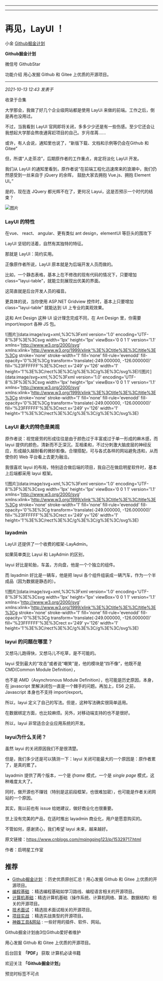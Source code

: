 ----------------------------------------
----------------------------------------
#  再见，LayUI ！

小金  [ Github掘金计划 ](javascript:void\(0\);)

**Github掘金计划** ![]()

微信号 GithubStar

功能介绍 用心发掘 Github 和 Gitee 上优质的开源项目。

____

_2021-10-13 12:43_ _发表于_

收录于合集

大学那会，我做了好几个企业级网站都是使用  LayUi 来做的前端。工作之后，倒是再也没用过。

  

不过，当我看到 LayUI 官网即将关闭，多多少少还是有一些伤感。至少它还会让我想起大学那会熬夜通宵赶项目的自己。岁月荏苒......

或许，有人会说，通知里也说了，“新版下载、文档和示例等仍会在Github 和 Gitee”

但，所谓“人走茶凉”，后期原作者的工作重点，肯定将淡化 LayUI 开发。

我们从 LayUI 的通知里看到，原作者说“在前端工程化迅速席来的浪潮中，我们仍然感受到一丝来自于 jQuery 的余晖， 鼓励大家去拥抱
Vue.js、拥抱 Element UI。”

是的，现在连 JQuery 都光辉不在了，更何况 Layui，这是否预示一个时代的结束？

![图片](https://mmbiz.qpic.cn/mmbiz_jpg/A3ibcic1Xe0iaS6g0ZFwVrRvzbCyIMR2Svz9ia1WxnsMjHKx53Y7NSFWNIsIwMoCCTN9G6Hc5PPSx4RKohPJ76bvvQ/640?wx_fmt=jpeg&wxfrom=5&wx_lazy=1&wx_co=1)

### LayUI 的特性

在vue、 react、 angular、更有类似 ant design，elementUI 等巨头的围攻下

LayUI 坚韧的活着，自然有其独特的特征。

那就是 LayUI：简约实用。

正像原作者所说，LayUI 原本就是为后端开发人员而做的。

比如，一个静态表格，基本上在不修改的现有代码的情况下，只要增加 class="layui-table"，就能立刻展现出优美的界面。

这简直就是后台开发人员的福音。

更具体的说，当你使用 ASP.NET Gridview 控件时，基本上只要增加 class="layui-table" 就能达到 UI 上专业的美观效果。

这和 Ant Design 这种 UI 设计理念完成不同，在 Ant Design 里，你需要 import/export 各种 JS 包。

![图片](data:image/svg+xml,%3C%3Fxml version='1.0' encoding='UTF-8'%3F%3E%3Csvg
width='1px' height='1px' viewBox='0 0 1 1' version='1.1'
xmlns='http://www.w3.org/2000/svg'
xmlns:xlink='http://www.w3.org/1999/xlink'%3E%3Ctitle%3E%3C/title%3E%3Cg
stroke='none' stroke-width='1' fill='none' fill-rule='evenodd' fill-
opacity='0'%3E%3Cg transform='translate\(-249.000000, -126.000000\)'
fill='%23FFFFFF'%3E%3Crect x='249' y='126' width='1'
height='1'%3E%3C/rect%3E%3C/g%3E%3C/g%3E%3C/svg%3E)![图片](data:image/svg+xml,%3C%3Fxml
version='1.0' encoding='UTF-8'%3F%3E%3Csvg width='1px' height='1px' viewBox='0
0 1 1' version='1.1' xmlns='http://www.w3.org/2000/svg'
xmlns:xlink='http://www.w3.org/1999/xlink'%3E%3Ctitle%3E%3C/title%3E%3Cg
stroke='none' stroke-width='1' fill='none' fill-rule='evenodd' fill-
opacity='0'%3E%3Cg transform='translate\(-249.000000, -126.000000\)'
fill='%23FFFFFF'%3E%3Crect x='249' y='126' width='1'
height='1'%3E%3C/rect%3E%3C/g%3E%3C/g%3E%3C/svg%3E)

### LayUI 最大的特色是美观

原作者说：视觉疲劳的形成往往是由于颜色过于丰富或过于单一形成的麻木感，而 layui
提供的颜色，清新而不乏深沉，互相柔和，不过分刺激大脑皮层的神经反应，形成越久越耐看的微妙影像。合理搭配，可与各式各样的网站避免违和，从而使你的 Web
平台看上去更为融洽。

我很喜欢 layui 的布局，特别适合做后端的项目，我自己在做启明星软件时，基本上后端都采用 layui 框架。

![图片](data:image/svg+xml,%3C%3Fxml version='1.0' encoding='UTF-8'%3F%3E%3Csvg
width='1px' height='1px' viewBox='0 0 1 1' version='1.1'
xmlns='http://www.w3.org/2000/svg'
xmlns:xlink='http://www.w3.org/1999/xlink'%3E%3Ctitle%3E%3C/title%3E%3Cg
stroke='none' stroke-width='1' fill='none' fill-rule='evenodd' fill-
opacity='0'%3E%3Cg transform='translate\(-249.000000, -126.000000\)'
fill='%23FFFFFF'%3E%3Crect x='249' y='126' width='1'
height='1'%3E%3C/rect%3E%3C/g%3E%3C/g%3E%3C/svg%3E)

### layadmin

LayUI 还提供了一个收费的框架-LayAdmin。

如果简单类比 Layui 和 LayAdmin 的区别，

layui 好比是轮胎，车盖，方向盘，他是一个个独立的组件。

而 layadmin 好比是一辆车，他是把 layui 各个组件组装成一辆汽车，作为一个半成品（因为数据是静态的）。

![图片](data:image/svg+xml,%3C%3Fxml version='1.0' encoding='UTF-8'%3F%3E%3Csvg
width='1px' height='1px' viewBox='0 0 1 1' version='1.1'
xmlns='http://www.w3.org/2000/svg'
xmlns:xlink='http://www.w3.org/1999/xlink'%3E%3Ctitle%3E%3C/title%3E%3Cg
stroke='none' stroke-width='1' fill='none' fill-rule='evenodd' fill-
opacity='0'%3E%3Cg transform='translate\(-249.000000, -126.000000\)'
fill='%23FFFFFF'%3E%3Crect x='249' y='126' width='1'
height='1'%3E%3C/rect%3E%3C/g%3E%3C/g%3E%3C/svg%3E)

### layui 的问题在哪里？

又想马儿跑得快，又想马儿不吃草，是不可能的。

layui 受到最大的“攻击”或者说“嘲笑”是，他的模块是“四不像”，他既不是 CMD(Common Module Definition），

也不是 AMD（Asynchronous Module Definition），也可能是历史原因，本身，在 javascript
里解决闭包一直是一个棘手的问题。再加上，ES6 之前，Javascript 本身也不支持 import/export。

所以，layui 定义了自己的写法。但是，这种写法确实很简单适用。

在数据绑定方面，也比较麻烦。另外，对移动端支持的也不是很好。

所以，layui 非常适合企业应用系统的开发。

### layui为什么关闭？

虽然 layui 的关闭原因我们不是很清楚。

但是，我们多少还是可以猜测一下：layui 关闭可能最大的一个原因是：原作者累了，是真的累了。

layadmin 提供了两个版本，一个是 _iframe_ 模式，一个是 _single page_ 模式，这种难度太大了。

同时，做开源也不赚钱（特别是这前段框架，也很难加密），也可能是作者关闭网站的一个原因。

其实，我以前也有 issue 给她建议，做好商业化也很重要。

世上没有完美的产品，在适时推出 layadmin 商业化，用户是愿意购买的。

不管如何，感谢贤心，我们希望 layui 未来，越来越好。

原文链接：https://www.cnblogs.com/mqingqing123/p/15329717.html

作者：启明星工作室

## 推荐

  * [Github掘金计划](https://mp.weixin.qq.com/mp/appmsgalbum?__biz=MzIwNDgzMzI3Mg==&action=getalbum&album_id=1571213952619954180#wechat_redirect) ：历史优质原创汇总！用心发掘 Github 和 Gitee 上优质的开源项目。
  * [编程基础](https://mp.weixin.qq.com/mp/appmsgalbum?action=getalbum&album_id=1632585323454971905&__biz=MzIwNDgzMzI3Mg==#wechat_redirect) ：精选编程基础如学习路线、编程语言相关的开源项目。
  * [计算机基础](https://mp.weixin.qq.com/mp/appmsgalbum?action=getalbum&album_id=1635325633234780161&__biz=MzIwNDgzMzI3Mg==#wechat_redirect)：精选计算机基础（操作系统、计算机网络、算法、数据结构）相关的开源项目。
  * [技术面试](https://mp.weixin.qq.com/mp/appmsgalbum?action=getalbum&album_id=1632589980491366403&__biz=MzIwNDgzMzI3Mg==#wechat_redirect) ：精选技术面试相关的开源项目。
  * [项目实战](https://mp.weixin.qq.com/mp/appmsgalbum?action=getalbum&album_id=1632590550748938241&__biz=MzIwNDgzMzI3Mg==#wechat_redirect) ：精选实战类型的开源项目。
  * [神器工具&网站](https://mp.weixin.qq.com/mp/appmsgalbum?__biz=MzIwNDgzMzI3Mg==&action=getalbum&album_id=1692140336665378820#wechat_redirect) : 一些好用的插件、软件、网站。

Github掘金计划由3位Github爱好者维护  

用心发掘 Github 和 Gitee 上优质的开源项目。

后台回复 **「PDF」** 获取 计算机必读书籍

欢迎关注 **「Github掘金计划」**

预览时标签不可点

